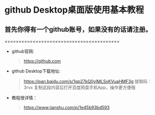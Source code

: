 # github Desktop桌面版使用基本教程 #
## 首先你得有一个github账号，如果没有的话请注册。 ##
=========================================

* github官网:  
    > https://github.com 

* github Desktop下载地址:       
   > https://pan.baidu.com/s/1qp27kQ0ylMLSxKVuaHMF3g 提取码：3rvx 复制这段内容后打开百度网盘手机App，操作更方便哦 

* 教程很详情：
    > https://www.jianshu.com/p/1e45b93bd593

